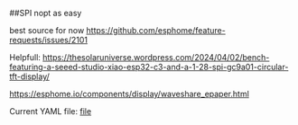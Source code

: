 ##SPI nopt as easy

best source for now https://github.com/esphome/feature-requests/issues/2101

Helpfull: https://thesolaruniverse.wordpress.com/2024/04/02/bench-featuring-a-seeed-studio-xiao-esp32-c3-and-a-1-28-spi-gc9a01-circular-tft-display/

https://esphome.io/components/display/waveshare_epaper.html







Current YAML file: [file](epapertest.yaml)